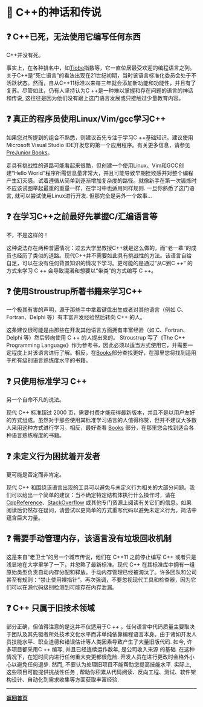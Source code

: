 # :ghost: C++的神话和传说

## :question: C++已死，无法使用它编写任何东西

C++并没有死。

事实上，在各种排名中，如[Tiobe](https://www.tiobe.com/tiobe-index/)指数等，它一直位居最受欢迎的编程语言之列。关于C++是“死亡语言”的看法出现在21世纪初期，当时该语言标准化委员会处于不活跃状态。然而，自从C++11标准以来每三年就会添加新功能和功能性，并且有了复苏。尽管如此，仍有人坚持认为C ++是一种难以掌握和存在问题的语言的神话和传说, 这往往是因为他们没有跟上这门语言发展或只接触过少量教育内容。

## :question: 真正的程序员使用Linux/Vim/gcc学习C++

如果您对所提到的组合不熟悉，则建议首先专注于学习C ++基础知识。建议使用Microsoft Visual Studio IDE开发您的第一个应用程序。有关更多信息，请参见[PreJunior Books](Books/PreJunior.md)。

走具有挑战性的道路可能看起来很酷，但创建一个使用Linux、Vim和GCC创建“Hello World”程序所需信息量非常大，并且可能导致早期挫败感并对整个编程产生幻灭感。试着遵循从简单到逐渐增加复杂度的路径。就像新手在第一次锻炼时不应该试图举起最重的重量一样，在学习中也适用同样规则. 一旦你熟悉了这门语言, 就可以尝试使用Linux进行开发. 但那完全是另外一个故事...

## :question: 在学习C++之前最好先掌握C/汇编语言等

不，不是这样的！

这种说法存在两种普遍情况：过去大学里教授C++就是这么做的，而“老一辈”的成员也经历了类似的道路。现代C++并不需要如此具有挑战性的方法。该语言自给自足，可以在没有任何背景知识的情况下学习。更可能的是通过“从C到C ++” 的方式来学习 C ++ 会导致混淆和想要以“带类”的方式编写 C ++。

## :question: 使用Stroustrup所著书籍来学习C++

一个极其有害的声明，源于那些手中拿着键盘出生或者对其他语言（例如 C、Fortran、Delphi 等）有丰富开发经验然后转向 C++ 的人。

这条建议很可能是由那些在开发其他语言方面拥有丰富经验（如 C、Fortran、Delphi 等）然后转向使用 C ++ 的人提出来的。 Stroustrup 写了《The C++ Programming Language》作为参考书，因此必须以适当方式使用它，并需要一定程度上对该语言进行了解。相反，在[Books](Books/Overview.md)部分查找更好，在那里您将找到适用于所有级别语言熟练度水平的书籍。

## :question: 只使用标准学习 C++

另一个自命不凡的说法。

现代 C++ 标准超过 2000 页，需要付费才能获得最新版本，并且不是以用户友好的方式组成。虽然对于那些使用其标准学习语言的人值得称赞，但并不建议大多数人采用这种方式进行学习。相反，最好查看 [Books](Books/Overview.md) 部分，在那里您会找到适合各种语言熟练程度的书籍。

## :question: 未定义行为困扰着开发者

更可能是否定而非肯定。

现代 C++ 和围绕该语言出现的工具可以避免与未定义行为相关的大部分问题。我们可以给出一个简单的建议：当不确定特定结构体执行什么操作时，请在 [CppReference](https://en.cppreference.com)、[StackOverflow](https://stackoverflow.com/) 或其他专门资源上阅读有关它们的信息。如果阅读后仍然存在疑问，请尝试以更简单的方式重写代码以避免未定义行为。简洁中蕴含巨大力量。

## :question: 需要手动管理内存，该语言没有垃圾回收机制

这是来自“老卫士”的另一个城市传说，他们在 C++11 之前停止编写 C++ 或者只是浅显地在大学里学了一下，并忽略了最新标准。现代 C++ 在其标准库中拥有一组原始类型负责自动内存分配和释放。手动内存管理已经被淘汰了。许多团队和公司甚至有规则：“禁止使用裸指针”。再次强调，不要忽视现代工具和检查器，因为它们可以在源代码级别检测到可能存在内存泄漏。

## :question: C++ 只属于旧技术领域

部分正确，但值得注意的是这并不仅适用于C ++ 。任何语言中代码质量主要取决于团队及其先驱者所处技术文化水平而非单纯依靠编程语言本身。由于诸如开发人员技能水平、职业道德和错误估计等人类因素导致产生了大量旧版代码. 如今, 许多项目都采用C ++ 编写, 并且已经连续运作数年, 是公司收入来源 的基础. 在这种情况下，在短时间内进行任何重大变更都很危险. 开发人员在进行更改时会格外小心以避免任何退步. 然而, 不要认为处理旧项目不能帮助您提高技能水平. 实际上, 这些项目可能提供挑战性任务 , 帮助你积累从代码阅读、反向工程、测试、软件架构设计、自动化到需求收集等方面获取丰富经验.

---

[**返回首页**](../README.md)